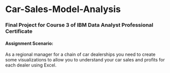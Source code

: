 # Car-Sales-Model-Analysis
### Final Project for Course 3 of IBM Data Analyst Professional Certificate

#### Assignment Scenario: 
As a regional manager for a chain of car dealerships you need to create some visualizations to allow you to understand your car sales and profits for each dealer using Excel.

